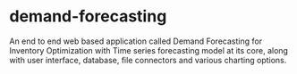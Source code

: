 # demand-forecasting
An end to end web based application called Demand Forecasting for Inventory Optimization with Time series forecasting model at its core, along with user interface, database, file connectors and various charting options.

